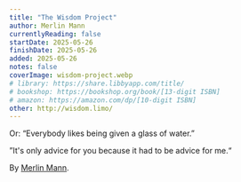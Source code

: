 ```yaml
---
title: "The Wisdom Project"
author: Merlin Mann
currentlyReading: false
startDate: 2025-05-26
finishDate: 2025-05-26
added: 2025-05-26
notes: false
coverImage: wisdom-project.webp
# library: https://share.libbyapp.com/title/
# bookshop: https://bookshop.org/book/[13-digit ISBN]
# amazon: https://amazon.com/dp/[10-digit ISBN]
other: http://wisdom.limo/
---
```


Or: “Everybody likes being given a glass of water.”

”It's only advice for you because it had to be advice for me.“

By [Merlin Mann](http://hotdogsladies.omg.lol/).

